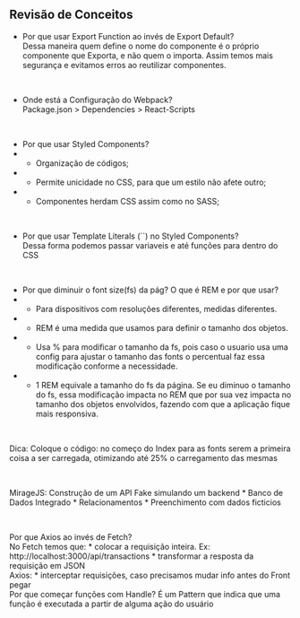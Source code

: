 ## Revisão de Conceitos

 - Por que usar Export Function ao invés de Export Default? <br>
 Dessa maneira quem define o nome do componente é o próprio componente que Exporta, e não quem o importa. Assim temos mais segurança e evitamos erros ao reutilizar componentes.

 <br>

 - Onde está a Configuração do Webpack? <br>
 Package.json > Dependencies > React-Scripts

<br>

- Por que usar Styled Components? <br>
- - Organização de códigos;
- - Permite unicidade no CSS, para que um estilo não afete outro;
- - Componentes herdam CSS assim como no SASS;

<br>

- Por que usar Template Literals (``) no Styled Components? <br>
Dessa forma podemos passar variaveis e até funções para dentro do CSS

<br>

- Por que diminuir o font size(fs) da pág? O que é REM e por que usar?<br>
- - Para dispositivos com resoluções diferentes, medidas diferentes.
- - REM é uma medida que usamos para definir o tamanho dos objetos.
- - Usa % para modificar o tamanho da fs, pois caso o usuario usa uma config para ajustar o tamanho das fonts o percentual faz essa modificação conforme a necessidade.
- - 1 REM equivale a tamanho do fs da página. Se eu diminuo o tamanho do fs, essa modificação impacta no REM que por sua vez impacta no tamanho dos objetos envolvidos, fazendo com que a aplicação fique mais responsiva.

<br>

Dica: Coloque o código: <link rel="preconnect" href=""> no começo do Index para as fonts serem a primeira coisa a ser carregada, otimizando até 25% o carregamento das mesmas

<br>

MirageJS: Construção de um API Fake simulando um backend
    * Banco de Dados Integrado
    * Relacionamentos
    * Preenchimento com dados ficticios

<br>

Por que Axios ao invés de Fetch? <br>
    No Fetch temos que:
    * colocar a requisição inteira. Ex: http://localhost:3000/api/transactions
    * transformar a resposta da requisição em JSON
<br>
    Axios:
    * interceptar requisições, caso precisamos mudar info antes do Front pegar
<br>
    Por que começar funções com Handle?
    É um Pattern que indica que uma função é executada a partir de alguma ação do usuário